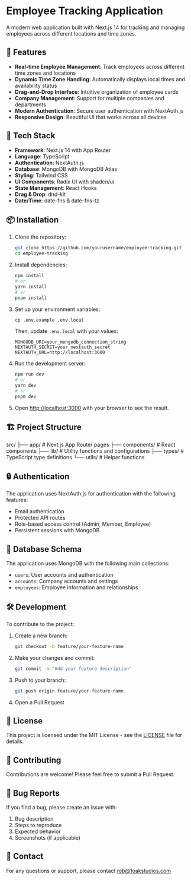 # Employee Tracking Application

A modern web application built with Next.js 14 for tracking and managing employees across different locations and time zones.

## 🌟 Features

- **Real-time Employee Management**: Track employees across different time zones and locations
- **Dynamic Time Zone Handling**: Automatically displays local times and availability status
- **Drag-and-Drop Interface**: Intuitive organization of employee cards
- **Company Management**: Support for multiple companies and departments
- **Modern Authentication**: Secure user authentication with NextAuth.js
- **Responsive Design**: Beautiful UI that works across all devices

## 🚀 Tech Stack

- **Framework**: Next.js 14 with App Router
- **Language**: TypeScript
- **Authentication**: NextAuth.js
- **Database**: MongoDB with MongoDB Atlas
- **Styling**: Tailwind CSS
- **UI Components**: Radix UI with shadcn/ui
- **State Management**: React Hooks
- **Drag & Drop**: dnd-kit
- **Date/Time**: date-fns & date-fns-tz

## 📦 Installation

1. Clone the repository:

   ```bash
   git clone https://github.com/yourusername/employee-tracking.git
   cd employee-tracking
   ```

2. Install dependencies:

   ```bash
   npm install
   # or
   yarn install
   # or
   pnpm install
   ```

3. Set up your environment variables:

   ```bash
   cp .env.example .env.local
   ```

   Then, update `.env.local` with your values:

   ```
   MONGODB_URI=your_mongodb_connection_string
   NEXTAUTH_SECRET=your_nextauth_secret
   NEXTAUTH_URL=http://localhost:3000
   ```

4. Run the development server:

   ```bash
   npm run dev
   # or
   yarn dev
   # or
   pnpm dev
   ```

5. Open [http://localhost:3000](http://localhost:3000) with your browser to see the result.

## 🏗️ Project Structure

src/
├── app/ # Next.js App Router pages
├── components/ # React components
├── lib/ # Utility functions and configurations
├── types/ # TypeScript type definitions
└── utils/ # Helper functions

## 🔒 Authentication

The application uses NextAuth.js for authentication with the following features:

- Email authentication
- Protected API routes
- Role-based access control (Admin, Member, Employee)
- Persistent sessions with MongoDB

## 💾 Database Schema

The application uses MongoDB with the following main collections:

- `users`: User accounts and authentication
- `accounts`: Company accounts and settings
- `employees`: Employee information and relationships

## 🛠️ Development

To contribute to the project:

1. Create a new branch:

   ```bash
   git checkout -b feature/your-feature-name
   ```

2. Make your changes and commit:

   ```bash
   git commit -m "Add your feature description"
   ```

3. Push to your branch:

   ```bash
   git push origin feature/your-feature-name
   ```

4. Open a Pull Request

## 📝 License

This project is licensed under the MIT License - see the [LICENSE](LICENSE) file for details.

## 🤝 Contributing

Contributions are welcome! Please feel free to submit a Pull Request.

## 🐛 Bug Reports

If you find a bug, please create an issue with:

1. Bug description
2. Steps to reproduce
3. Expected behavior
4. Screenshots (if applicable)

## 📧 Contact

For any questions or support, please contact [rob@1oakstudios.com](mailto:rob@1oakstudios.com)
